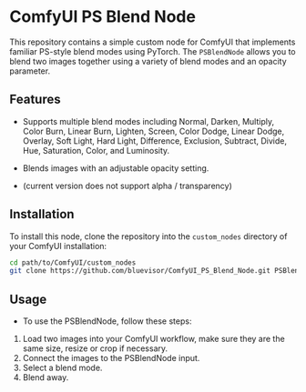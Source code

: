 # ComfyUI PS Blend Node

This repository contains a simple custom node for ComfyUI that implements familiar PS-style blend modes using PyTorch. The `PSBlendNode` allows you to blend two images together using a variety of blend modes and an opacity parameter.

## Features

- Supports multiple blend modes including Normal, Darken, Multiply, Color Burn, Linear Burn, Lighten, Screen, Color Dodge, Linear Dodge, Overlay, Soft Light, Hard Light, Difference, Exclusion, Subtract, Divide, Hue, Saturation, Color, and Luminosity.
- Blends images with an adjustable opacity setting.

- (current version does not support alpha / transparency)

## Installation

To install this node, clone the repository into the `custom_nodes` directory of your ComfyUI installation:

```bash
cd path/to/ComfyUI/custom_nodes
git clone https://github.com/bluevisor/ComfyUI_PS_Blend_Node.git PSBlendNode
```
## Usage
- To use the PSBlendNode, follow these steps:
1. Load two images into your ComfyUI workflow, make sure they are the same size, resize or crop if necessary.
2. Connect the images to the PSBlendNode input.
3. Select a blend mode.
4. Blend away.
